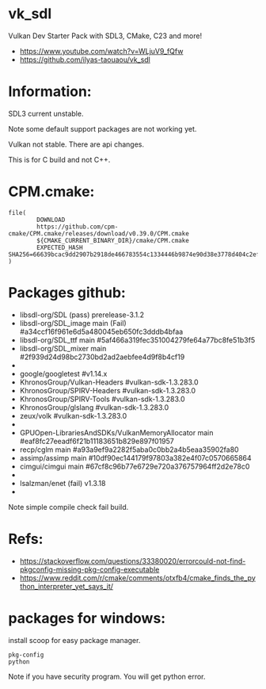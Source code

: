 # vk_sdl
Vulkan Dev Starter Pack with SDL3, CMake, C23 and more!
 - https://www.youtube.com/watch?v=WLjuV9_fQfw
 - https://github.com/ilyas-taouaou/vk_sdl

# Information:
 SDL3 current unstable. 
 
 Note some default support packages are not working yet.

 Vulkan not stable. There are api changes.

 This is for C build and not C++.

# CPM.cmake:
```
file(
        DOWNLOAD
        https://github.com/cpm-cmake/CPM.cmake/releases/download/v0.39.0/CPM.cmake
        ${CMAKE_CURRENT_BINARY_DIR}/cmake/CPM.cmake
        EXPECTED_HASH SHA256=66639bcac9dd2907b2918de466783554c1334446b9874e90d38e3778d404c2ef
)
```

# Packages github:
 - libsdl-org/SDL (pass) prerelease-3.1.2
 - libsdl-org/SDL_image main (Fail) #a34ccf16f961e6d5a480045eb650fc3dddb4bfaa
 - libsdl-org/SDL_ttf main #5af466a319fec351004279fe64a77bc8fe51b3f5
 - libsdl-org/SDL_mixer main #2f939d24d98bc2730bd2ad2aebfee4d9f8b4cf19
 - 
 - google/googletest #v1.14.x
 - KhronosGroup/Vulkan-Headers #vulkan-sdk-1.3.283.0
 - KhronosGroup/SPIRV-Headers #vulkan-sdk-1.3.283.0
 - KhronosGroup/SPIRV-Tools #vulkan-sdk-1.3.283.0
 - KhronosGroup/glslang #vulkan-sdk-1.3.283.0
 - zeux/volk #vulkan-sdk-1.3.283.0
 - 
 - GPUOpen-LibrariesAndSDKs/VulkanMemoryAllocator main #eaf8fc27eeadf6f21b11183651b829e897f01957
 - recp/cglm main #a93a9ef9a2282f5aba0c0bb2a4b5eaa35902fa80
 - assimp/assimp main #10df90ec144179f97803a382e4f07c0570665864
 - cimgui/cimgui main #67cf8c96b77e6729e720a376757964ff2d2e78c0
 - 
 - lsalzman/enet (fail) v1.3.18
 - 
 
 Note simple compile check fail build.

# Refs:
 - https://stackoverflow.com/questions/33380020/errorcould-not-find-pkgconfig-missing-pkg-config-executable
 - https://www.reddit.com/r/cmake/comments/otxfb4/cmake_finds_the_python_interpreter_yet_says_it/

# packages for windows:
install scoop for easy package manager.
```
pkg-config
python
```
Note if you have security program. You will get python error.
